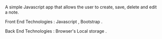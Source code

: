 A simple Javascript app that allows the user to create, save, delete and edit a note.

Front End Technologies : Javascript , Bootstrap .

Back End Technologies : Browser's Local storage .